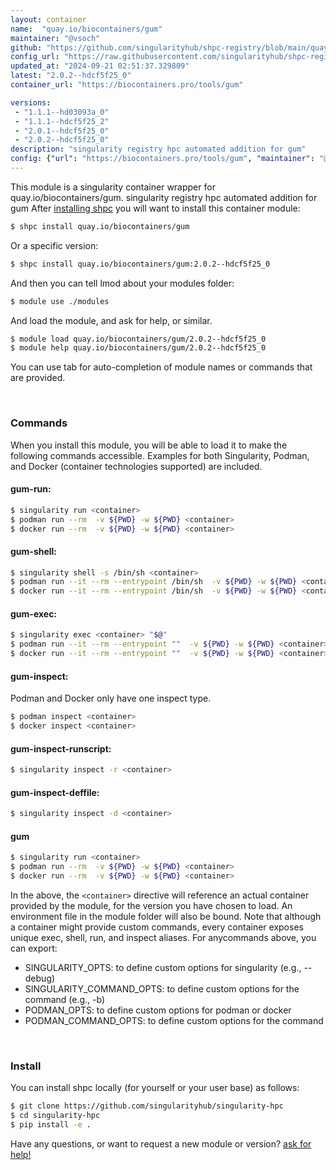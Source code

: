```yaml
---
layout: container
name:  "quay.io/biocontainers/gum"
maintainer: "@vsoch"
github: "https://github.com/singularityhub/shpc-registry/blob/main/quay.io/biocontainers/gum/container.yaml"
config_url: "https://raw.githubusercontent.com/singularityhub/shpc-registry/main/quay.io/biocontainers/gum/container.yaml"
updated_at: "2024-09-21 02:51:37.329809"
latest: "2.0.2--hdcf5f25_0"
container_url: "https://biocontainers.pro/tools/gum"

versions:
 - "1.1.1--hd03093a_0"
 - "1.1.1--hdcf5f25_2"
 - "2.0.1--hdcf5f25_0"
 - "2.0.2--hdcf5f25_0"
description: "singularity registry hpc automated addition for gum"
config: {"url": "https://biocontainers.pro/tools/gum", "maintainer": "@vsoch", "description": "singularity registry hpc automated addition for gum", "latest": {"2.0.2--hdcf5f25_0": "sha256:be84e8ef6e6b4eec68dc99af071e07d2ec7082d0baa6b0f3125f9f8ae0d42d3f"}, "tags": {"1.1.1--hd03093a_0": "sha256:9273fc07278541221b5317a469bab11d54e0887c5f9506f0ba635adab2ff0e4b", "1.1.1--hdcf5f25_2": "sha256:8c24cec3d187e36ce655cd52fd4bf10eb7a71614d87a0ae054537693ded0c9db", "2.0.1--hdcf5f25_0": "sha256:6f049a81b7eab90b4a3a7a93cc6582158c0923123383a36aef239f0d3565b3d4", "2.0.2--hdcf5f25_0": "sha256:be84e8ef6e6b4eec68dc99af071e07d2ec7082d0baa6b0f3125f9f8ae0d42d3f"}, "docker": "quay.io/biocontainers/gum"}
---
```


This module is a singularity container wrapper for quay.io/biocontainers/gum.
singularity registry hpc automated addition for gum
After [installing shpc](#install) you will want to install this container module:


```bash
$ shpc install quay.io/biocontainers/gum
```

Or a specific version:

```bash
$ shpc install quay.io/biocontainers/gum:2.0.2--hdcf5f25_0
```

And then you can tell lmod about your modules folder:

```bash
$ module use ./modules
```

And load the module, and ask for help, or similar.

```bash
$ module load quay.io/biocontainers/gum/2.0.2--hdcf5f25_0
$ module help quay.io/biocontainers/gum/2.0.2--hdcf5f25_0
```

You can use tab for auto-completion of module names or commands that are provided.

<br>

### Commands

When you install this module, you will be able to load it to make the following commands accessible.
Examples for both Singularity, Podman, and Docker (container technologies supported) are included.

#### gum-run:

```bash
$ singularity run <container>
$ podman run --rm  -v ${PWD} -w ${PWD} <container>
$ docker run --rm  -v ${PWD} -w ${PWD} <container>
```

#### gum-shell:

```bash
$ singularity shell -s /bin/sh <container>
$ podman run --it --rm --entrypoint /bin/sh  -v ${PWD} -w ${PWD} <container>
$ docker run --it --rm --entrypoint /bin/sh  -v ${PWD} -w ${PWD} <container>
```

#### gum-exec:

```bash
$ singularity exec <container> "$@"
$ podman run --it --rm --entrypoint ""  -v ${PWD} -w ${PWD} <container> "$@"
$ docker run --it --rm --entrypoint ""  -v ${PWD} -w ${PWD} <container> "$@"
```

#### gum-inspect:

Podman and Docker only have one inspect type.

```bash
$ podman inspect <container>
$ docker inspect <container>
```

#### gum-inspect-runscript:

```bash
$ singularity inspect -r <container>
```

#### gum-inspect-deffile:

```bash
$ singularity inspect -d <container>
```



#### gum

```bash
$ singularity run <container>
$ podman run --rm  -v ${PWD} -w ${PWD} <container>
$ docker run --rm  -v ${PWD} -w ${PWD} <container>
```


In the above, the `<container>` directive will reference an actual container provided
by the module, for the version you have chosen to load. An environment file in the
module folder will also be bound. Note that although a container
might provide custom commands, every container exposes unique exec, shell, run, and
inspect aliases. For anycommands above, you can export:

 - SINGULARITY_OPTS: to define custom options for singularity (e.g., --debug)
 - SINGULARITY_COMMAND_OPTS: to define custom options for the command (e.g., -b)
 - PODMAN_OPTS: to define custom options for podman or docker
 - PODMAN_COMMAND_OPTS: to define custom options for the command

<br>

### Install

You can install shpc locally (for yourself or your user base) as follows:

```bash
$ git clone https://github.com/singularityhub/singularity-hpc
$ cd singularity-hpc
$ pip install -e .
```

Have any questions, or want to request a new module or version? [ask for help!](https://github.com/singularityhub/singularity-hpc/issues)